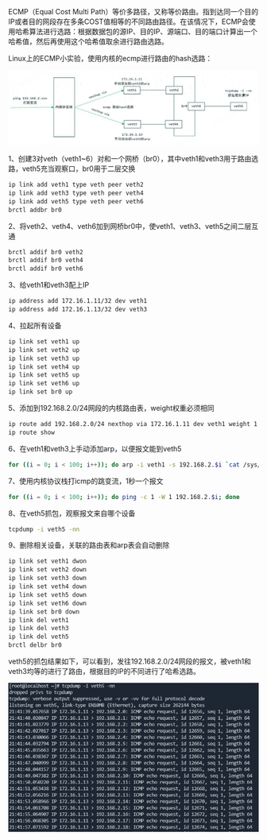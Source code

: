 ECMP（Equal Cost Multi Path）等价多路径，又称等价路由。指到达同一个目的IP或者目的网段存在多条COST值相等的不同路由路径。在该情况下，ECMP会使用哈希算法进行选路：根据数据包的源IP、目的IP、源端口、目的端口计算出一个哈希值，然后再使用这个哈希值取余进行路由选路。

Linux上的ECMP小实验，使用内核的ecmp进行路由的hash选路：

![](assets/20250321_122536_image.png)

1、创建3对veth（veth1~6）对和一个网桥（br0），其中veth1和veth3用于路由选路，veth5充当观察口，br0用于二层交换

```bash
ip link add veth1 type veth peer veth2
ip link add veth3 type veth peer veth4
ip link add veth5 type veth peer veth6
brctl addbr br0
```

2、将veth2、veth4、veth6加到网桥br0中，使veth1、veth3、veth5之间二层互通

```bash
brctl addif br0 veth2
brctl addif br0 veth4
brctl addif br0 veth6
```

3、给veth1和veth3配上IP

```bash
ip address add 172.16.1.11/32 dev veth1
ip address add 172.16.1.13/32 dev veth3
```

4、拉起所有设备

```bash
ip link set veth1 up
ip link set veth2 up
ip link set veth3 up
ip link set veth4 up
ip link set veth5 up
ip link set veth6 up
ip link set br0 up
```

5、添加到192.168.2.0/24网段的内核路由表，weight权重必须相同

```bash
ip route add 192.168.2.0/24 nexthop via 172.16.1.11 dev veth1 weight 1 nexthop via 172.16.1.13 dev veth3 weight 1
ip route show
```

6、在veth1和veth3上手动添加arp，以便报文能到veth5

```bash
for ((i = 0; i < 100; i++)); do arp -i veth1 -s 192.168.2.$i `cat /sys/class/net/veth5/address`;arp -i veth3 -s 192.168.2.$i `cat /sys/class/net/veth5/address`; done
```

7、使用内核协议栈打icmp的跳变流，1秒一个报文

```bash
for ((i = 0; i < 100; i++)); do ping -c 1 -W 1 192.168.2.$i; done
```

8、在veth5抓包，观察报文来自哪个设备

```bash
tcpdump -i veth5 -nn
```

9、删除相关设备，关联的路由表和arp表会自动删除

```bash
ip link set veth1 dwon
ip link set veth2 down
ip link set veth3 down
ip link set veth4 down
ip link set veth5 down
ip link set veth6 down
ip link set br0 down
ip link del veth1
ip link del veth3
ip link del veth5
brctl delbr br0
```

veth5的抓包结果如下，可以看到，发往192.168.2.0/24网段的报文，被veth1和veth3均等的进行了路由，根据目的IP的不同进行了哈希选路。

![](assets/20250321_122456_image.png)
